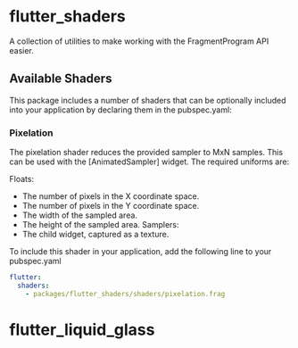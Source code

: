 # flutter_shaders

A collection of utilities to make working with the FragmentProgram API easier.


## Available Shaders

This package includes a number of shaders that can be optionally included into your
application by declaring them in the pubspec.yaml:

### Pixelation

The pixelation shader reduces the provided sampler to MxN samples. This can be used with the [AnimatedSampler] widget. The required uniforms are:

Floats:
  * The number of pixels in the X coordinate space.
  * The number of pixels in the Y coordinate space.
  * The width of the sampled area.
  * The height of the sampled area.
Samplers:
  * The child widget, captured as a texture.

To include this shader in your application, add the following line to
your pubspec.yaml

```yaml
flutter:
  shaders:
    - packages/flutter_shaders/shaders/pixelation.frag

```
# flutter_liquid_glass
